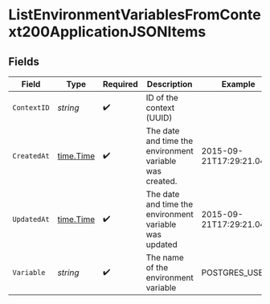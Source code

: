 # ListEnvironmentVariablesFromContext200ApplicationJSONItems


## Fields

| Field                                                   | Type                                                    | Required                                                | Description                                             | Example                                                 |
| ------------------------------------------------------- | ------------------------------------------------------- | ------------------------------------------------------- | ------------------------------------------------------- | ------------------------------------------------------- |
| `ContextID`                                             | *string*                                                | :heavy_check_mark:                                      | ID of the context (UUID)                                |                                                         |
| `CreatedAt`                                             | [time.Time](https://pkg.go.dev/time#Time)               | :heavy_check_mark:                                      | The date and time the environment variable was created. | 2015-09-21T17:29:21.042Z                                |
| `UpdatedAt`                                             | [time.Time](https://pkg.go.dev/time#Time)               | :heavy_check_mark:                                      | The date and time the environment variable was updated  | 2015-09-21T17:29:21.042Z                                |
| `Variable`                                              | *string*                                                | :heavy_check_mark:                                      | The name of the environment variable                    | POSTGRES_USER                                           |
